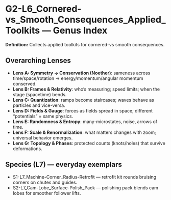 # G2-L6_Cornered-vs_Smooth_Consequences_Applied_Toolkits — Genus Index
**Definition:** Collects applied toolkits for cornered-vs smooth consequences.

## Overarching Lenses

- **Lens A: Symmetry -> Conservation (Noether)**: sameness across time/space/rotation → energy/momentum/angular momentum conserved.
- **Lens B: Frames & Relativity**: who’s measuring; speed limits; when the stage (spacetime) bends.
- **Lens C: Quantization**: ramps become staircases; waves behave as particles and vice-versa.
- **Lens D: Fields & Gauge**: forces as fields spread in space; different “potentials” = same physics.
- **Lens E: Randomness & Entropy**: many-microstates, noise, arrows of time.
- **Lens F: Scale & Renormalization**: what matters changes with zoom; universal behavior emerges.
- **Lens G: Topology & Phases**: protected counts (knots/holes) that survive deformations.

## Species (L7) — everyday exemplars
- S1-L7_Machine-Corner_Radius-Retrofit — retrofit kit rounds bruising corners on chutes and guides.
- S2-L7_Cam-Lobe_Surface-Polish_Pack — polishing pack blends cam lobes for smoother follower lifts.
